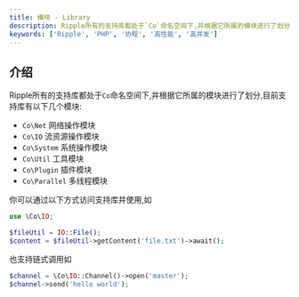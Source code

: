 ```yaml
---
title: 模块 - Library
description: Ripple所有的支持库都处于`Co`命名空间下,并根据它所属的模块进行了划分,目前支持库有以下几个模块
keywords: ['Ripple', 'PHP', '协程', '高性能', '高并发']
---
```


## 介绍

Ripple所有的支持库都处于`Co`命名空间下,并根据它所属的模块进行了划分,目前支持库有以下几个模块:

- `Co\Net` 网络操作模块
- `Co\IO` 流资源操作模块
- `Co\System` 系统操作模块
- `Co\Util` 工具模块
- `Co\Plugin` 插件模块
- `Co\Parallel` 多线程模块

你可以通过以下方式访问支持库并使用,如

```php
use \Co\IO;

$fileUtil = IO::File();
$content = $fileUtil->getContent('file.txt')->await();
```

也支持链式调用如

```php
$channel = \Co\IO::Channel()->open('master');
$channel->send('hello world');
```
